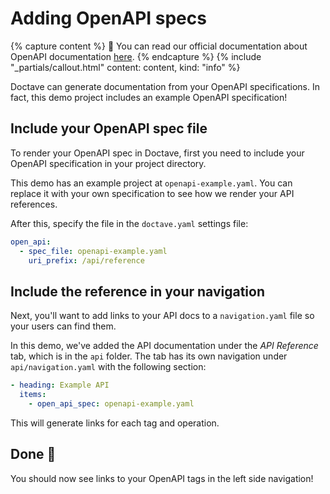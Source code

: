 # Adding OpenAPI specs

{% capture content %}
📖 You can read our official documentation about OpenAPI documentation [here](https://docs.doctave.com/contents/openapi-specs).
{% endcapture %}
{% include "_partials/callout.html" content: content, kind: "info" %}

Doctave can generate documentation from your OpenAPI specifications. In fact, this demo project includes an example OpenAPI specification!

## Include your OpenAPI spec file

To render your OpenAPI spec in Doctave, first you need to include your OpenAPI specification in your project directory.

This demo has an example project at `openapi-example.yaml`. You can replace it with your own specification to see how we render your API references.

After this, specify the file in the `doctave.yaml` settings file:

```yaml
open_api:
  - spec_file: openapi-example.yaml
    uri_prefix: /api/reference
```

## Include the reference in your navigation

Next, you'll want to add links to your API docs to a `navigation.yaml` file so your users can find them.

In this demo, we've added the API documentation under the _API Reference_ tab, which is in the `api` folder. The tab has its own navigation under `api/navigation.yaml` with the following section:

```yaml
- heading: Example API
  items:
    - open_api_spec: openapi-example.yaml
```

This will generate links for each tag and operation.

## Done 🚀

You should now see links to your OpenAPI tags in the left side navigation!

